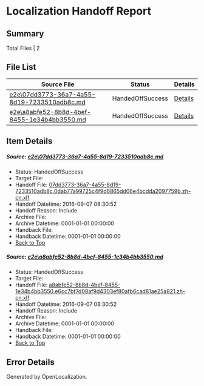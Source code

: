 # <a name='report-top'></a> Localization Handoff Report

## Summary
 Total Files | 2

## File List
 Source File | Status | Details 
 ----------- | ------ | ------- 
 [e2e\07dd3773-36a7-4a55-8d19-7233510adb8c.md](https://github.com/OpenLocalizationTestOrg/ol-test0/blob/808d06229ed3b69508dd1bb824f34c514725c2d4/e2e/07dd3773-36a7-4a55-8d19-7233510adb8c.md) | HandedOffSuccess | [Details](#fbf2f22e0042b8094838aca06a6e717054d5bcd22)
 [e2e\a8abfe52-8b8d-4bef-8455-1e34b4bb3550.md](https://github.com/OpenLocalizationTestOrg/ol-test0/blob/808d06229ed3b69508dd1bb824f34c514725c2d4/e2e/a8abfe52-8b8d-4bef-8455-1e34b4bb3550.md) | HandedOffSuccess | [Details](#c2834786a51c5404bfa8771d7b838ccda48877e511)

## Item Details
##### <a name='fbf2f22e0042b8094838aca06a6e717054d5bcd22'></a> Source: [e2e\07dd3773-36a7-4a55-8d19-7233510adb8c.md](https://github.com/OpenLocalizationTestOrg/ol-test0/blob/808d06229ed3b69508dd1bb824f34c514725c2d4/e2e/07dd3773-36a7-4a55-8d19-7233510adb8c.md)
* Status: HandedOffSuccess
* Target File: 
* Handoff File: [07dd3773-36a7-4a55-8d19-7233510adb8c.0dab77a99725c4f9d6865dd06e4bcdda2097759b.zh-cn.xlf](https://github.com/OpenLocalizationTestOrg/ol-test0-handoff/blob/59e4178a5c7c437ed5983666cb5dc51b19b33aee/ol-handoff/OpenLocalizationTestOrg/ol-test0-zhcn/ci/ht/07dd3773-36a7-4a55-8d19-7233510adb8c.0dab77a99725c4f9d6865dd06e4bcdda2097759b.zh-cn.xlf)
* Handoff Datetime: 2016-09-07 08:30:52
* Handoff Reason: Include
* Archive File: 
* Archive Datetime: 0001-01-01 00:00:00
* Handback File: 
* Handback Datetime: 0001-01-01 00:00:00
* [Back to Top](#report-top)

##### <a name='c2834786a51c5404bfa8771d7b838ccda48877e511'></a> Source: [e2e\a8abfe52-8b8d-4bef-8455-1e34b4bb3550.md](https://github.com/OpenLocalizationTestOrg/ol-test0/blob/808d06229ed3b69508dd1bb824f34c514725c2d4/e2e/a8abfe52-8b8d-4bef-8455-1e34b4bb3550.md)
* Status: HandedOffSuccess
* Target File: 
* Handoff File: [a8abfe52-8b8d-4bef-8455-1e34b4bb3550.e6cc7bf7d08af9d4303ef80afb6cad81ae25a821.zh-cn.xlf](https://github.com/OpenLocalizationTestOrg/ol-test0-handoff/blob/59e4178a5c7c437ed5983666cb5dc51b19b33aee/ol-handoff/OpenLocalizationTestOrg/ol-test0-zhcn/ci/ht/a8abfe52-8b8d-4bef-8455-1e34b4bb3550.e6cc7bf7d08af9d4303ef80afb6cad81ae25a821.zh-cn.xlf)
* Handoff Datetime: 2016-09-07 08:30:52
* Handoff Reason: Include
* Archive File: 
* Archive Datetime: 0001-01-01 00:00:00
* Handback File: 
* Handback Datetime: 0001-01-01 00:00:00
* [Back to Top](#report-top)


## Error Details

Generated by OpenLocalization.
